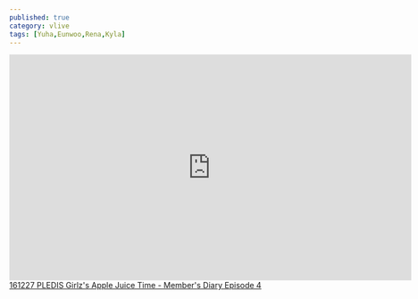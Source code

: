 ```yaml
---
published: true
category: vlive
tags: [Yuha,Eunwoo,Rena,Kyla]
---
```

<iframe src="http://www.vlive.tv/embed/19684" frameborder="no" scrolling="no" marginwidth="0" marginheight="0" WIDTH="720" HEIGHT="405" allowfullscreen></iframe><br /><a href="" target="_blank">161227 PLEDIS Girlz's Apple Juice Time - Member's Diary Episode 4</a>